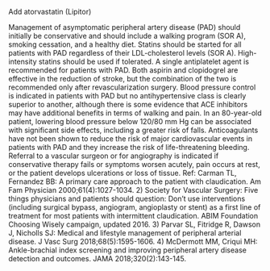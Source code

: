 Add atorvastatin (Lipitor)

Management of asymptomatic peripheral artery disease (PAD) should initially be conservative and should
include a walking program (SOR A), smoking cessation, and a healthy diet. Statins should be started for
all patients with PAD regardless of their LDL-cholesterol levels (SOR A). High-intensity statins should
be used if tolerated. A single antiplatelet agent is recommended for patients with PAD. Both aspirin and
clopidogrel are effective in the reduction of stroke, but the combination of the two is recommended only
after revascularization surgery.
Blood pressure control is indicated in patients with PAD but no antihypertensive class is clearly superior
to another, although there is some evidence that ACE inhibitors may have additional benefits in terms of
walking and pain. In an 80-year-old patient, lowering blood pressure below 120/80 mm Hg can be
associated with significant side effects, including a greater risk of falls. Anticoagulants have not been
shown to reduce the risk of major cardiovascular events in patients with PAD and they increase the risk
of life-threatening bleeding. Referral to a vascular surgeon or for angiography is indicated if conservative
therapy fails or symptoms worsen acutely, pain occurs at rest, or the patient develops ulcerations or loss
of tissue.
Ref: Carman TL, Fernandez BB: A primary care approach to the patient with claudication. Am Fam Physician
2000;61(4):1027-1034. 2) Society for Vascular Surgery: Five things physicians and patients should question: Don’t use
interventions (including surgical bypass, angiogram, angioplasty or stent) as a first line of treatment for most patients with
intermittent claudication. ABIM Foundation Choosing Wisely campaign, updated 2016. 3) Parvar SL, Fitridge R, Dawson
J, Nicholls SJ: Medical and lifestyle management of peripheral arterial disease. J Vasc Surg 2018;68(5):1595-1606. 4)
McDermott MM, Criqui MH: Ankle-brachial index screening and improving peripheral artery disease detection and
outcomes. JAMA 2018;320(2):143-145.